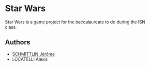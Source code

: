 
# Star Wars

Star Wars is a game project for the baccalaureate to do during the ISN class.


## Authors

- [SCHMITTLIN Jérôme](https://www.github.com/jschmittlin)
- LOCATELLI Alexis

  
